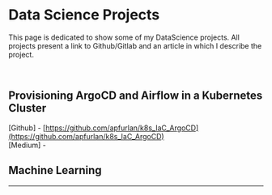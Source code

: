 
# Data Science Projects

This page is dedicated to show some of my DataScience projects. All projects present a link to Github/Gitlab 
and an article in which I describe the project. 

&nbsp;
&nbsp;


## Provisioning ArgoCD and Airflow in a Kubernetes Cluster

[Github] - [https://github.com/apfurlan/k8s_IaC_ArgoCD](https://github.com/apfurlan/k8s_IaC_ArgoCD) \
[Medium] - 

## 



## Machine Learning
---

